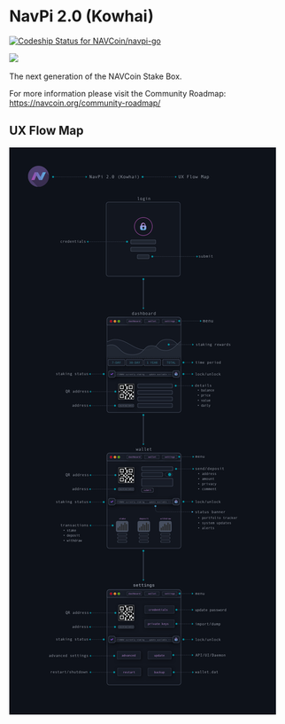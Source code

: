 # NavPi 2.0 (Kowhai)

[ ![Codeship Status for NAVCoin/navpi-go](https://app.codeship.com/projects/21fc5730-0a0e-0136-036a-5ec6e672f094/status?branch=v2.0.0-kowhai)](https://app.codeship.com/projects/281605)

![](./img/stakebox.jpg)

The next generation of the NAVCoin Stake Box.

For more information please visit the Community Roadmap:
https://navcoin.org/community-roadmap/

## UX Flow Map
![](./ux/NavPi-Kowhai-UX-Flow.png)
